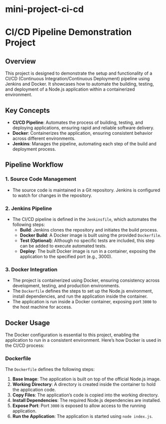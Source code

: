 # mini-project-ci-cd
# CI/CD Pipeline Demonstration Project

## Overview

This project is designed to demonstrate the setup and functionality of a CI/CD (Continuous Integration/Continuous Deployment) pipeline using Jenkins and Docker. It showcases how to automate the building, testing, and deployment of a Node.js application within a containerized environment.

## Key Concepts

- **CI/CD Pipeline**: Automates the process of building, testing, and deploying applications, ensuring rapid and reliable software delivery.
- **Docker**: Containerizes the application, ensuring consistent behavior across different environments.
- **Jenkins**: Manages the pipeline, automating each step of the build and deployment process.

## Pipeline Workflow

### 1. **Source Code Management**
   - The source code is maintained in a Git repository. Jenkins is configured to watch for changes in the repository.

### 2. **Jenkins Pipeline**
   - The CI/CD pipeline is defined in the `Jenkinsfile`, which automates the following steps:
     - **Build**: Jenkins clones the repository and initiates the build process.
     - **Docker Build**: A Docker image is built using the provided `Dockerfile`.
     - **Test (Optional)**: Although no specific tests are included, this step can be added to execute automated tests.
     - **Deploy**: The built Docker image is run in a container, exposing the application to the specified port (e.g., 3000).

### 3. **Docker Integration**
   - The project is containerized using Docker, ensuring consistency across development, testing, and production environments.
   - The `Dockerfile` defines the steps to set up the Node.js environment, install dependencies, and run the application inside the container.
   - The application is run inside a Docker container, exposing port `3000` to the host machine for access.

## Docker Usage

The Docker configuration is essential to this project, enabling the application to run in a consistent environment. Here’s how Docker is used in the CI/CD process:

### Dockerfile

The `Dockerfile` defines the following steps:

1. **Base Image**: The application is built on top of the official Node.js image.
2. **Working Directory**: A directory is created inside the container to hold the application code.
3. **Copy Files**: The application’s code is copied into the working directory.
4. **Install Dependencies**: The required Node.js dependencies are installed.
5. **Expose Port**: Port `3000` is exposed to allow access to the running application.
6. **Run the Application**: The application is started using `node index.js`.

